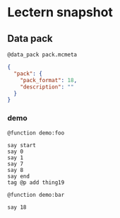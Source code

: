 # Lectern snapshot

## Data pack

`@data_pack pack.mcmeta`

```json
{
  "pack": {
    "pack_format": 18,
    "description": ""
  }
}
```

### demo

`@function demo:foo`

```mcfunction
say start
say 0
say 1
say 7
say 8
say end
tag @p add thing19
```

`@function demo:bar`

```mcfunction
say 18
```
